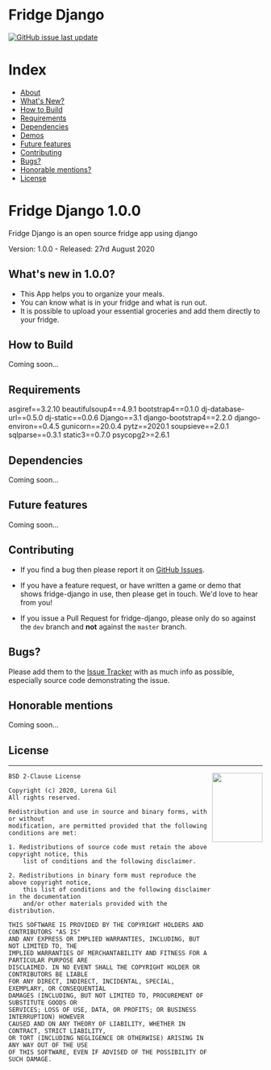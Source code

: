 Fridge Django
=======

[![GitHub issue last update](https://img.shields.io/badge/updated-august%202020-red.svg?longCache=true&style=for-the-badge)](https://github.com/logiflo/fridge-django)

# Index

- [About](#about)
- [What's New?](#whats-new)
- [How to Build](#how-to-build)
- [Requirements](#requirements)
- [Dependencies](#dependencies)
- [Demos](#demos)
- [Future features](#future)
- [Contributing](#contributing)
- [Bugs?](#bugs)
- [Honorable mentions?](#mentions)
- [License](#license)

<a name="about"></a>
# Fridge Django 1.0.0

Fridge Django is an open source fridge app using django

Version: 1.0.0 - Released: 27rd August 2020

<a name="whats-new"></a>
## What's new in 1.0.0?

* This App helps you to organize your meals.
* You can know what is in your fridge and what is run out.
* It is possible to upload your essential groceries and add them directly to your fridge.

<a name="how-to-build"></a>
## How to Build

Coming soon...

<a name="requirements"></a>
## Requirements

asgiref==3.2.10
beautifulsoup4==4.9.1
bootstrap4==0.1.0
dj-database-url==0.5.0
dj-static==0.0.6
Django==3.1
django-bootstrap4==2.2.0
django-environ==0.4.5
gunicorn==20.0.4
pytz==2020.1
soupsieve==2.0.1
sqlparse==0.3.1
static3==0.7.0
psycopg2>=2.6.1

<a name="dependencies"></a>
## Dependencies

Coming soon...

<a name="future"></a>
## Future features

Coming soon...

<a name="contributing"></a>
## Contributing

- If you find a bug then please report it on [GitHub Issues][issues].

- If you have a feature request, or have written a game or demo that shows fridge-django in use, then please get in touch. We'd love to hear from you!

- If you issue a Pull Request for fridge-django, please only do so against the `dev` branch and **not** against the `master` branch.

<a name="bugs"></a>
## Bugs?

Please add them to the [Issue Tracker][issues] with as much info as possible, especially source code demonstrating the issue.

<a name="mentions"></a>
## Honorable mentions

Coming soon...

<a name="license"></a>
## License
-----------------------------------------------------------------------

<a href="http://opensource.org/licenses/BSD-2-Clause" target="_blank">
<img align="right" width="100" height="137"
 src="https://opensource.org/files/OSI_Approved_License.png">
</a>

	BSD 2-Clause License

	Copyright (c) 2020, Lorena Gil
	All rights reserved.

	Redistribution and use in source and binary forms, with or without
	modification, are permitted provided that the following conditions are met:

	1. Redistributions of source code must retain the above copyright notice, this
		list of conditions and the following disclaimer.

	2. Redistributions in binary form must reproduce the above copyright notice,
		this list of conditions and the following disclaimer in the documentation
		and/or other materials provided with the distribution.

	THIS SOFTWARE IS PROVIDED BY THE COPYRIGHT HOLDERS AND CONTRIBUTORS "AS IS"
	AND ANY EXPRESS OR IMPLIED WARRANTIES, INCLUDING, BUT NOT LIMITED TO, THE
	IMPLIED WARRANTIES OF MERCHANTABILITY AND FITNESS FOR A PARTICULAR PURPOSE ARE
	DISCLAIMED. IN NO EVENT SHALL THE COPYRIGHT HOLDER OR CONTRIBUTORS BE LIABLE
	FOR ANY DIRECT, INDIRECT, INCIDENTAL, SPECIAL, EXEMPLARY, OR CONSEQUENTIAL
	DAMAGES (INCLUDING, BUT NOT LIMITED TO, PROCUREMENT OF SUBSTITUTE GOODS OR
	SERVICES; LOSS OF USE, DATA, OR PROFITS; OR BUSINESS INTERRUPTION) HOWEVER
	CAUSED AND ON ANY THEORY OF LIABILITY, WHETHER IN CONTRACT, STRICT LIABILITY,
	OR TORT (INCLUDING NEGLIGENCE OR OTHERWISE) ARISING IN ANY WAY OUT OF THE USE
	OF THIS SOFTWARE, EVEN IF ADVISED OF THE POSSIBILITY OF SUCH DAMAGE.

[issues]: https://github.com/logiflo/fridge-django/issues
